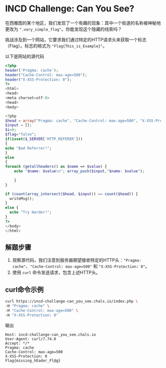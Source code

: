 
# INCD Challenge: Can You See?
在西雅图的某个地区，我们发现了一个有趣的现象：其中一个街道的名称被神秘地更改为 `".very_simple_flag"`。你能发现这个隐藏的线索吗？

挑战涉及到一个网站，它要求我们通过特定的HTTP请求头来获取一个标志（Flag）。标志的格式为 `"Flag{This_is_Example}"`。

以下是网站的源代码

```php
<?php
header('Pragma: cache');
header("Cache-Control: max-age=500"); 
header("X-XSS-Protection: 0");
?>
<html>
<head>
<meta charset=utf-8>
<head>
<body>

<?php
$head = array("Pragma: cache", "Cache-Control: max-age=500", "X-XSS-Protection: 0");
$input = [];
$i=0;
$flag="false";
if(isset($_SERVER['HTTP_REFERER'])) 
{
echo "Bad Referrer!";
}
else
{
foreach (getallheaders() as $name => $value) {
    echo "$name: $value\n"; array_push($input,"$name: $value");
    
    }   
}

if (count(array_intersect($head, $input)) == count($head)) {
  writeMsg();
} 
else {
  echo "Try Harder!";
}
?>
</body>
</html>
```

## 解题步骤
1. 观察源代码，我们注意到服务器期望接收特定的HTTP头：`"Pragma: cache"`、`"Cache-Control: max-age=500"` 和 `"X-XSS-Protection: 0"`。
2. 使用 `curl` 命令发送请求，包含上述HTTP头。

## curl命令示例
```bash
curl https://incd-challange-can_you_see.chals.io/index.php \
-H "Pragma: cache" \
-H "Cache-Control: max-age=500" \
-H "X-XSS-Protection: 0"
```

输出


```
Host: incd-challange-can_you_see.chals.io
User-Agent: curl/7.74.0
Accept: */*
Pragma: cache
Cache-Control: max-age=500
X-XSS-Protection: 0
Flag{missing_hEader_Fl@g}
```


